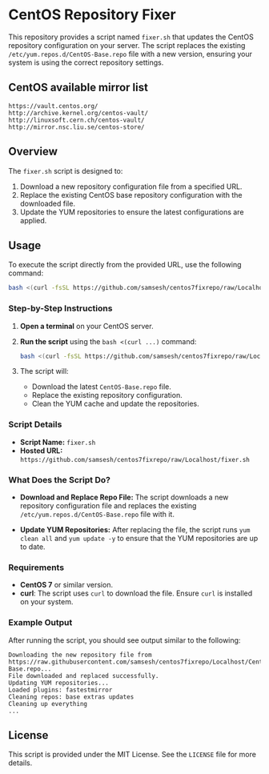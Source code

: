 

# CentOS Repository Fixer

This repository provides a script named `fixer.sh` that updates the CentOS repository configuration on your server. The script replaces the existing `/etc/yum.repos.d/CentOS-Base.repo` file with a new version, ensuring your system is using the correct repository settings.

## CentOS available mirror list 
```
https://vault.centos.org/
http://archive.kernel.org/centos-vault/
http://linuxsoft.cern.ch/centos-vault/
http://mirror.nsc.liu.se/centos-store/
```
## Overview

The `fixer.sh` script is designed to:

1. Download a new repository configuration file from a specified URL.
2. Replace the existing CentOS base repository configuration with the downloaded file.
3. Update the YUM repositories to ensure the latest configurations are applied.

## Usage

To execute the script directly from the provided URL, use the following command:

```bash
bash <(curl -fsSL https://github.com/samsesh/centos7fixrepo/raw/Localhost/fixer.sh)
```

### Step-by-Step Instructions

1. **Open a terminal** on your CentOS server.

2. **Run the script** using the `bash <(curl ...)` command:
    ```bash
    bash <(curl -fsSL https://github.com/samsesh/centos7fixrepo/raw/Localhost/fixer.sh)
    ```

3. The script will:
   - Download the latest `CentOS-Base.repo` file.
   - Replace the existing repository configuration.
   - Clean the YUM cache and update the repositories.

### Script Details

- **Script Name:** `fixer.sh`
- **Hosted URL:** `https://github.com/samsesh/centos7fixrepo/raw/Localhost/fixer.sh`

### What Does the Script Do?

- **Download and Replace Repo File:**
  The script downloads a new repository configuration file and replaces the existing `/etc/yum.repos.d/CentOS-Base.repo` file with it.

- **Update YUM Repositories:**
  After replacing the file, the script runs `yum clean all` and `yum update -y` to ensure that the YUM repositories are up to date.

### Requirements

- **CentOS 7** or similar version.
- **curl**: The script uses `curl` to download the file. Ensure `curl` is installed on your system.

### Example Output

After running the script, you should see output similar to the following:

```
Downloading the new repository file from https://raw.githubusercontent.com/samsesh/centos7fixrepo/Localhost/CentOS-Base.repo...
File downloaded and replaced successfully.
Updating YUM repositories...
Loaded plugins: fastestmirror
Cleaning repos: base extras updates
Cleaning up everything
...
```

## License

This script is provided under the MIT License. See the `LICENSE` file for more details.
